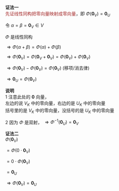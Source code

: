 **证法一**    
<font color=brown>先证线性同构把零向量映射成零向量</font>，即 $\Phi(\mathbf0_V)=\mathbf0_U$     
    
令 $\alpha=\beta=\mathbf0_V\in V$     
    
 $\Phi$ 是线性同构    
    
 $\Rightarrow    
\Phi(\alpha+\beta)=\Phi(\alpha)+\Phi(\beta)$     
    
 $\Rightarrow\Phi(\mathbf0_V)    
=\Phi(\mathbf0_V+\mathbf0_V)    
=\Phi(\mathbf0_V)+\Phi(\mathbf0_V)$     
    
 $\Rightarrow\Phi(\mathbf0_V)    
-\Phi(\mathbf0_V)=\Phi(\mathbf0_V)$  (移项/消去律)    
    
 $\Rightarrow\mathbf0_U=\Phi(\mathbf0_V)$     
    
**说明**    
1 注意此处的 $\mathbf0$ 向量，    
左边的说 $V_K$ 中的零向量，右边的是 $U_K$ 中的零向量    
括号里的是 $V_K$ 中的零向量，没括号的是 $U_K$ 中的零向量    
    
2 因为 $\Phi$ 是双射， $\Rightarrow\Phi^{-1}(\mathbf0_U)=\mathbf0_V$     
    
**证法二**    
 $\Phi(\mathbf0_V)$     
    
 $=\Phi(0\cdot\mathbf0_V)$     
    
 $=0\cdot\Phi(\mathbf0_V)$     
    
 $=\mathbf0_U$     
    
 $\Rightarrow\Phi(\mathbf0_V)=\mathbf0_U$     
